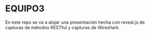 # EQUIPO3
En este repo se va a alojar una presentación hecha con reveal.js de capturas de métodos RESTful y capturas de Wireshark

